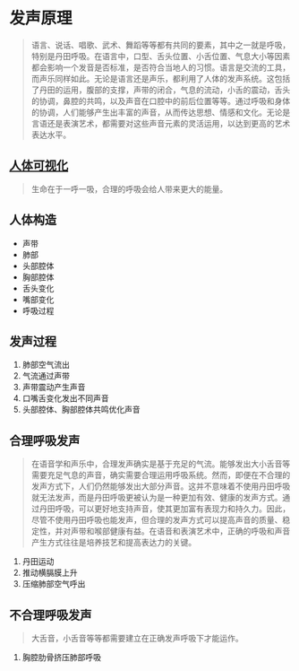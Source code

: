 # 发声原理

> 语言、说话、唱歌、武术、舞蹈等等都有共同的要素，其中之一就是呼吸，特别是丹田呼吸。在语言中，口型、舌头位置、小舌位置、气息大小等因素都会影响一个发音是否标准，是否符合当地人的习惯。语言是交流的工具，而声乐同样如此。无论是语言还是声乐，都利用了人体的发声系统。这包括了丹田的运用，腹部的支撑，声带的闭合，气息的流动，小舌的震动，舌头的协调，鼻腔的共鸣，以及声音在口腔中的前后位置等等。通过呼吸和身体的协调，人们能够产生出丰富的声音，从而传达思想、情感和文化。无论是言语还是表演艺术，都需要对这些声音元素的灵活运用，以达到更高的艺术表达水平。

## [人体可视化](https://human.biodigital.com/)

> 生命在于一呼一吸，合理的呼吸会给人带来更大的能量。

## 人体构造
* 声带
* 肺部
* 头部腔体
* 胸部腔体
* 舌头变化
* 嘴部变化
* 呼吸过程

## 发声过程

1. 肺部空气流出
2. 气流通过声带
3. 声带震动产生声音
4. 口嘴舌变化发出不同声音
5. 头部腔体、胸部腔体共鸣优化声音

## 合理呼吸发声

> 在语音学和声乐中，合理发声确实是基于充足的气流。能够发出大小舌音等需要充足气息的声音，确实需要合理运用呼吸系统。然而，即便在不合理的发声方式下，人们仍然能够发出大部分声音。这并不意味着不使用丹田呼吸就无法发声，而是丹田呼吸更被认为是一种更加有效、健康的发声方式。通过丹田呼吸，可以更好地支持声音，使其更加富有表现力和持久力。因此，尽管不使用丹田呼吸也能发声，但合理的发声方式可以提高声音的质量、稳定性，并对声带和喉部健康有益。在语音和表演艺术中，正确的呼吸和声音产生方式往往是培养技艺和提高表达力的关键。

1. 丹田运动
2. 推动横膈膜上升
3. 压缩肺部空气呼出

## 不合理呼吸发声

> 大舌音，小舌音等等都需要建立在正确发声呼吸下才能运作。

1. 胸腔肋骨挤压肺部呼吸
